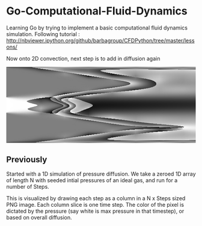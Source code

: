 # Go-Computational-Fluid-Dynamics
Learning Go by trying to implement a basic computational fluid dynamics simulation.
Following tutorial : http://nbviewer.ipython.org/github/barbagroup/CFDPython/tree/master/lessons/ 

Now onto 2D convection, next step is to add in diffusion again

![Example sim](https://github.com/Elucidation/Go-Computational-Fluid-Dynamics/blob/master/navier_stokes_1D/1d_simN400x1000S.png)

## Previously
Started with a 1D simulation of pressure diffusion. We take a zeroed 1D array of length N
with seeded intial pressures of an ideal gas, and run for a number of Steps.

This is visualized by drawing each step as a column in a N x Steps sized PNG image. Each column slice is one time step.
The color of the pixel is dictated by the pressure (say white is max pressure in that timestep), or based on overall diffusion.
